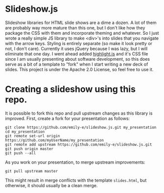 # Slideshow.js

Slideshow libraries for HTML slide shows are a dime a dozen. A lot of them are probably way more mature than this one, but I don't like how they package the CSS with them and incorporate theming and whatever. So I just wrote a really simple JS library to make &lt;div>'s into slides that you navigate with the arrow keys. Styling is entirely separate (so make it look pretty or not, I don't care). Currently it uses jQuery because I was lazy, but I will eliminate that one day. I went ahead added [highlight.js](https://highlightjs.org/) and it's CSS file since I am usually presenting about software development, so this does serve as a bit of a template to "fork" when I start writing a new deck of slides. This project is under the Apache 2.0 License, so feel free to use it.

# Creating a slideshow using this repo.

It is possible to fork this repo and pull upstream changes as this library is improved. First, create a fork for your presentation as follows:

```
git clone https://github.com/emily-e/slideshow.js.git my_presentation
cd my_presentation
git remote set-url origin https://github.com/myUserName/my_presentation
git remote add upstream https://github.com/emily-e/slideshow.js.git
git push origin master
git push --all
```

As you work on your presentation, to merge upstream improvements:

```
git pull upstream master
```

This might result in merge conflicts with the template `slides.html`, but otherwise, it should usually be a clean merge.
